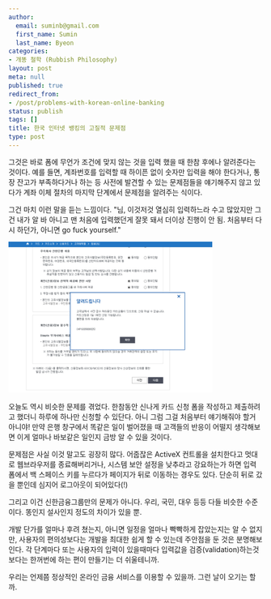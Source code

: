 ```yaml
---
author:
  email: suminb@gmail.com
  first_name: Sumin
  last_name: Byeon
categories:
- 개똥 철학 (Rubbish Philosophy)
layout: post
meta: null
published: true
redirect_from:
- /post/problems-with-korean-online-banking
status: publish
tags: []
title: 한국 인터넷 뱅킹의 고질적 문제점
type: post
---
```


그것은 바로 폼에 무언가 조건에 맞지 않는 것을 입력 했을 때 한참 후에나 알려준다는 것이다. 예를 들면, 계좌번호를 입력할 때 하이픈 없이 숫자만 입력을 해야 한다거나, 통장 잔고가 부족하다거나 하는 등 사전에 발견할 수 있는 문제점들을 얘기해주지 않고 있다가 계좌 이체 절차의 마지막 단계에서 문제점을 알려주는 식이다.

그건 마치 이런 말을 듣는 느낌이다. "님, 이것저것 열심히 입력하느라 수고 많았지만 그건 내가 알 바 아니고 맨 처음에 입력했던게 잘못 돼서 더이상 진행이 안 됨. 처음부터 다시 하던가, 아니면 go fuck yourself."

<img src="/attachments/2015/shinhancard.png" alt="" style="max-width:80%; margin:auto;"/>

오늘도 역시 비슷한 문제를 겪었다. 한참동안 신나게 카드 신청 폼을 작성하고 제출하려고 했더니 하루에 하나만 신청할 수 있단다. 아니 그럼 그걸 처음부터 얘기해줘야 할거 아니야! 만약 은행 창구에서 똑같은 일이 벌어졌을 때 고객들의 반응이 어떨지 생각해보면 이게 얼마나 바보같은 일인지 금방 알 수 있을 것이다.

문제점은 사실 이것 말고도 굉장히 많다. 어줍잖은 ActiveX 컨트롤을 설치한다고 멋대로 웹브라우저를 종료해버리거나, 시스템 보안 설정을 낮추라고 강요하는가 하면 입력 폼에서 백 스페이스 키를 누르다가 페이지가 뒤로 이동하는 경우도 있다. 단순히 뒤로 갔을 뿐인데 심지어 로그아웃이 되어있다(!)

그리고 이건 신한금융그룹만의 문제가 아니다. 우리, 국민, 대우 등등 다들 비슷한 수준이다. 똥인지 설사인지 정도의 차이가 있을 뿐.

개발 단가를 얼마나 후려 쳤는지, 아니면 일정을 얼마나 빡빡하게 잡았는지는 알 수 없지만, 사용자의 편의성보다는 개발을 최대한 쉽게 할 수 있는데 주안점을 둔 것은 분명해보인다. 각 단계마다 또는 사용자의 입력이 있을때마다 입력값을 검증(validation)하는것 보다는 한꺼번에 하는 편이 만들기는 더 쉬울테니까.

우리는 언제쯤 정상적인 온라인 금융 서비스를 이용할 수 있을까. 그런 날이 오기는 할까.